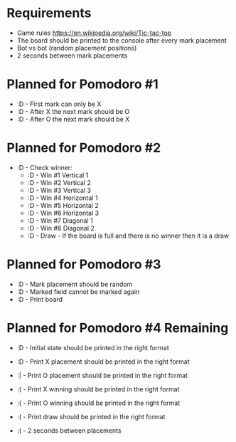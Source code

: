 # Requirements
* Game rules https://en.wikipedia.org/wiki/Tic-tac-toe
* The board should be printed to the console after every mark placement
* Bot vs bot (random placement positions)
* 2 seconds between mark placements

# Planned for Pomodoro #1
* :D - First mark can only be X
* :D - After X the next mark should be O
* :D - After O the next mark should be X

# Planned for Pomodoro #2
* :D - Check winner:
    * :D - Win #1 Vertical 1
    * :D - Win #2 Vertical 2
    * :D - Win #3 Vertical 3
    * :D - Win #4 Horizontal 1
    * :D - Win #5 Horizontal 2
    * :D - Win #6 Horizontal 3
    * :D - Win #7 Diagonal 1
    * :D - Win #8 Diagonal 2
    * :D - Draw - If the board is full and there is no winner then it is a draw

# Planned for Pomodoro #3
* :D - Mark placement should be random
* :D - Marked field cannot be marked again
* :D - Print board

# Planned for Pomodoro #4 Remaining
* :D - Initial state should be printed in the right format
* :D - Print X placement should be printed in the right format
* :| - Print O placement should be printed in the right format
* :( - Print X winning should be printed in the right format
* :( - Print O winning should be printed in the right format
* :( - Print draw should be printed in the right format

* :( - 2 seconds between placements
